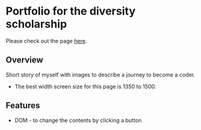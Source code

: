 # Portfolio for the diversity scholarship

Please check out the page <a href="https://aanmeba.github.io/portfolio-scholarship/" target="_blank">here</a>.

## Overview

Short story of myself with images to describe a journey to become a coder.

- The best width screen size for this page is 1350 to 1500.

## Features

- DOM - to change the contents by clicking a button
